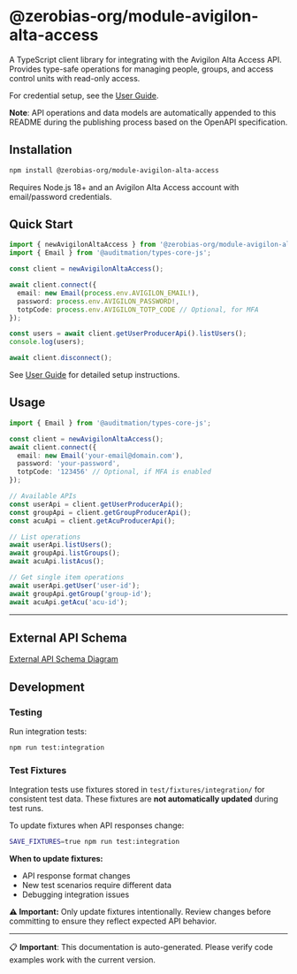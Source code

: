 # @zerobias-org/module-avigilon-alta-access

A TypeScript client library for integrating with the Avigilon Alta Access API. Provides type-safe operations for managing people, groups, and access control units with read-only access.

For credential setup, see the [User Guide](USER_GUIDE.md).

**Note**: API operations and data models are automatically appended to this README during the publishing process based on the OpenAPI specification.

## Installation

```bash
npm install @zerobias-org/module-avigilon-alta-access
```

Requires Node.js 18+ and an Avigilon Alta Access account with email/password credentials.

## Quick Start

```typescript
import { newAvigilonAltaAccess } from '@zerobias-org/module-avigilon-alta-access';
import { Email } from '@auditmation/types-core-js';

const client = newAvigilonAltaAccess();

await client.connect({
  email: new Email(process.env.AVIGILON_EMAIL!),
  password: process.env.AVIGILON_PASSWORD!,
  totpCode: process.env.AVIGILON_TOTP_CODE // Optional, for MFA
});

const users = await client.getUserProducerApi().listUsers();
console.log(users);

await client.disconnect();
```

See [User Guide](USER_GUIDE.md) for detailed setup instructions.

## Usage

```typescript
import { Email } from '@auditmation/types-core-js';

const client = newAvigilonAltaAccess();
await client.connect({
  email: new Email('your-email@domain.com'),
  password: 'your-password',
  totpCode: '123456' // Optional, if MFA is enabled
});

// Available APIs
const userApi = client.getUserProducerApi();
const groupApi = client.getGroupProducerApi();  
const acuApi = client.getAcuProducerApi();

// List operations
await userApi.listUsers();
await groupApi.listGroups();
await acuApi.listAcus();

// Get single item operations
await userApi.getUser('user-id');
await groupApi.getGroup('group-id');
await acuApi.getAcu('acu-id');
```


---

## External API Schema

[External API Schema Diagram](https://mermaid.live/view#pako:H4sIAKsAsGgCA9Uca2_aSvavIKRb7a62f6DfKKENGwIRkFv16krWYA8wt7bHOzOmob3973vmYePHGQOhCd1-aKucMw-f92vyvR_yiPbf9am4YWQjSPJn2oM_s_nHwXT8x2A5nk0Xve_2h_qPVIKlmx4Xm4BFvYe73p_9f_3Zb8FTklAPKKIyFCxTjKctmMxXEU8Ia0MUS-g3ntIDYMV5TEnak5IHNCWrmEatVTHf8CAX8QHwl-SwhCoFYHn4cUQU1Uf0QkHhv1FAVPP6JUqeRR4Ud2qxx2pvQT_sP_bvxXg5wigqmaKdJHUk__CTSU6iSFAp2x_B1L59SQUf1vppxuHncaAlqb0Nz1Ml2jtl2xoz1zEHcsZEMZVH7Z_zdNMAHBULEiq2axHk6uz_YzZF2a8_opP9hXz8bP6bg9U-wzRrS0RVqUrSpooFGZFyRcIvbd1jqaIbKnohyYiWoiBmCVNtCYDNUxUUH_7h7hfi0mi6nI9RPlEtzZ2MOnyQB4GE-Usw0t5Mc9InQVp5fRtzLgLQY1bfuuC4oE9tPhfAPI05yAFPA_pU5XMhBw6u2dJenPCUKa7v0D7AiAGwKaIiuKY0PC5Gc0wWcgkXu8RkU3B1sQe2ZkKqoEMWYtINb1jY8sgs5nuqJRSRLtBJlYAgIXZWxRSVqFw2zy9Ym3Gh3QIJw5p_KcB8R4VgEQ0yKhImJSbTGUtxt0KfFBUp7M6a8hLmUvEkWDMaR5i0wJ2FCqKaHyuBNI18IENuiCeqscnrieDH-ezxAZPBjeB5do24wR7scRx7qWgSGJS2PUhosgLFMZHBL2TzB8NHjMDOWr-6XwbbwkC-01wTqwVlWeACN8_WCQkDX2gHpiX5Ct43AA1E1Q78ftSJ0K34PI1Z6tUhSWnaYHtK1VcuviBG3qo0BBIrFoNvoleRjOF8dAMRwXgwwQQElkZgMpkxRn45KZyFV04q-xxx4rmP6SHwzScxa4jFYh2NofY04UBgaoI6zDOEMc-j4Avd15Mpr5U-GNSnjIEMAuERoAnRHV980gJkQ0JL-ClqPxKqCKwnV0nshrejm8cJntyFWxrl8VUSvPJsTKoM1fTHay_MeOSTrHPzrIMArNfUYARrwZNOBMUb96JPITXfdJ0c4HfQeTQF2Om8pYuTZZJQTWpaduD8cNEc3GEcQNPyWJ1mX5DFJtDWUoYYDxbn4A8AR_L0dKXTf4HFSjIvjzLBdXjYsAGFYSmBKIc-jd7fzmZ3GI--0tWW8y-XeW6wdefom5XZkkc-VZIUOKG0MT1VmQqrB8vEvmn3Gs41b0TbdbDjY-POW8P56wRd89EAjbpg0WVZ9rnW8ljVooTnwtQteBjmGUnD_ZH6iDdIKtZ7i5eGBnVVtSJmrEvG4UayZTGZwiHFtbX5kb9Q1A38v8Gza2ePuoTgWCWlyw4_05u6W3VFaJ2B-9HY-7zQuiM-PsZaJBh_PbZPZsO7m9mnafAwGaANhiwm6TWiJXMuntV2VJQVERtqa5kS1VZTe5Nta5JB0CVqlXa7n2CbzZVM8u_jxXg5Q1Vyx6Qu1v2_1bxCnoClbfcgttwmGL54rPhcNFzC9bTkgVkbmGLTERyaRj424VmXkRBbVWtK3CvabU-mI66U5YjODCfkaWRK2xIFa81GYKdFZW0VrptYp8tYGutA3pDu5cOvx5vxMpjMPmKsjPnmIk52aBYkKjwXIT2SzFgcpB5hGXZWFmQYvaJrDr630ca0MrBWus2ANjgP1Tb8I8mGovzzpj9I3tSIih5m8yUeFemy-lU0zJ7s1bGMCNgYiOhLfID0CZLkdVa01roqVbN-JXGB5lT4q0edlaeXLxnOpsvBcBksRtMF7kslTeURV1oJX392bdmcfXaZ0ReFVr1zQ4PqtjDcknRDf6Wi_8M4uBt9xhik_e7PMX_nM0-fvSVyiyta2S-TZ3HvNNVAqq5V9rLsGmx6GM3vx4uFZxjpQJDr2MXjvqzTX8mQdzTRsO7o5YSve5uZJ5bjrxzLNT5dn3-67He3F1-xDzBaLsfTj7jNN5buNJp21Cu9G4Pd8FYlLMaOxLmXJxCMdElxCB-94cgw1ynMdBd4DrkLBJTcy_H9KPBNVRVti-fOKqpvsFIXzdcMJMsjcLkKA75ewwf6_GUklbfK10m7duZR-_bb2WR8M0C915bHLCL7n66-mhPl5hEyUHQYGdIlxxrHS4Npi5Gh7jcqPcdxKVFeV8Gns-X4w3jonY1NuZYXUJZLHVJHAmXmcXytf8hTICPxMbV6u-c2mj1lq45OkNTFZzTg0BXVc6L0evw2GeF5EonphWmS3aGz0LujmgjelqmfRRX5fg75KwGHD9aai7Kf4-vTFTWKLq3RgU68wzt1JWy1fx4jR_eD8SRYju4fJgN8QFrp0TXyckPSMl_9RUOfRVjxCEJylcRdcEWflP_e3sx5RwTTzkH-erZucb8IflZA47UlfAdOVuC5jgNCOJeu2cbnbJxz9SpqajtJzSq748xVMs_xdDn6OPc6ERNciMt9SIfAV4842xEUZVVgSm73wDHKoQN_C2qfhp5SAkACe3yzZKAhVAgurlY1eKGiKclY4CoPiNsHQTbdXa_nV1se-eJUS0kzqeWfMJAZpFa0Maz9vDKoG9_-b05l0_E4kDvsnOGRunX6PB0G_5m9xxjxF19dxIiGAiLM0CecrTf1OWRf8VJ3rGLaBB-4FHIRyaAcj_Gj6IGP1ki9UZwggmCNxU3N0h911gQdNpHzXOWoTO0cGYLypMEoyQuabJXKWuakAOpEJMmUa9v7OwtWYrW3b9_MkNVF39i4oz2i2zClEEIEdtCnYH2Nwh_G8_tPg_koeHy48QRK1rZdJPwR3bHuilYxT-IbY3AdcQc-37W49fYi6By_G2v0aNAz1Muc64hne0jnOZdTPMfN6PfxcBTcjgaT5S2WtlMSq20n7xxvLmMfTnn72i7M8iCvy7AFJDThIJcoTIu2bsfUpsuK8KyY74Z4IYUQu2qQ6rEAfL5QK0qUr2EmWCixxEai-Yq2gd0GazpafprN7y6NcU_gSYfzhMwDKBQkRH5pP7OAr_lKkJJbqu0_S4jAYZLqnncNWlajtmEWeCLmsqnNRfttBui8Hozr6NdcVsqbDYePD4Pp8HOwnA-Gd8APLA0UJPxyjB_F-GCbG80xPlMm9paSyVNQzAOiYz1mNTqE14Q0-iuWDKiUb5nUD-JCEgee7vBgOph8Xo6HaN0jJfFegZZcZP-tpnUZEDsu3qGm5vL-sV-z_Mh8jENCBmQO1pjEYR57ZO5Yl304u3-YjEHgRsHDbDIe4i8-Mx6zcP9SSZjb3Vsb0PEzE1Q_yjtzPsVlaODpGNG1Vj0hIzsH8H2P4nS7cO-Dvniy9R5MweNDMJxNP4xRA62nbF_uDZzbvUMV1ibHScM9ygGWhnGuvVDRJ_Q3bbkAxxrE3BZnT65y1E2LvS-eULtvQVNqiDl1og7ZjhXJ12O1_c9vv_VmYkNS9s18PYl7twwCChFu99ivpPj777dv-Xf32xTewWHg7iCfSWVxpoU4NNsfwtAsxKEVz76PItqx9aPHmieFGsvw1Iab_cprQ8-xgscSwytmpR2eDaX0s5l-_dU6gr4l0oPVnFTR2O5Rdrmk5NAjpPm9e_AxG2ORem96CxcVdPDIPp_W-9rHx-W2KLZ76YrRFsUvx1XNZ3KputFtr1vjRnTN9PBkv_rIuyBK5cVfg3w1PP_hNbRyykSj8a9pA-sHb1yNSMk2KYTJ_WqD3qFVZyE0sjMwbWYNzIhob2glqvcP4Nv-reJv9b__RM6vUN710Pm62NTBHOZBnYAw7oF3RQ5rux5wI_BjoWqjl0RsrdBJBRhFnQs3F5VfubB5oLYtb3pLbYMO8olc5_BKTx-w5nHMv0r8KztRCy06BRcVxLJ3a2RiBYq1O_DwsJ3bv4ZNn-ocr7TAC7NYuw7JIAagKPVGOxNYvOndl7-HAbUS7jGc3q2Yu8NFvYJYDrE3-XwctWZFy2deGlPX8ku0ElLHtOUna3dhW-Ns-rVHfT785j0OUubMHFBqfoijUMY2njYgpgY3TI8ew9TYr6UkxMRvJfq8KjZtEteogV7EtVRRVjuYw6w3wo3FNt69Tb5hrVGgvUY1hcQ9e5GRO09g1lNcQo7govs3G456aS6PLKq1w_DDym8eHwrI8MXgArq-ttYNqvj37uuUfQjLYIjuSvzahsXty3K5tSIg01XeFk4K27wlCeVn3rrfFdAyu9XIpV72wkKMIlg5eUEzbjl5YfVerfJPjadVVWnc7_SFKONaVVxzUUNAxI_rV7dahKKdTuSihmOvPqR02yOFlFJCapezqwpjgYShwRocWaC2guebLbrqEN1ZAQwyUAYz3HOIHmqXw1xJUHkNaTwSGkpUom5bvYn37jQVsLRbU8qSCSrN6BqsPGAUJ11zncd1Lm5krZa_rB7Plhyem9F6G8IM8qh4dor7Cfc04PTvqDzyaNuJepxax8yo0DP7OsKzr_CxNW0nAFEeZTtEkBv53eIw94ob21oQc4oPrbm76lei2M1Aujyh_28IgAWwK-q_-95XWzBq_XcaTPJY9X_8-B-nfr89NVEAAA)
<!-- external-api-hash: 8d4b4af4bb20f0e6375fd9980628410c0dfeb6eb -->

## Development

### Testing

Run integration tests:

```bash
npm run test:integration
```

### Test Fixtures

Integration tests use fixtures stored in `test/fixtures/integration/` for consistent test data. These fixtures are **not automatically updated** during test runs.

To update fixtures when API responses change:

```bash
SAVE_FIXTURES=true npm run test:integration
```

**When to update fixtures:**
- API response format changes
- New test scenarios require different data
- Debugging integration issues

**⚠️ Important:** Only update fixtures intentionally. Review changes before committing to ensure they reflect expected API behavior.

---

📋 **Important**: This documentation is auto-generated. Please verify code examples work with the current version.
